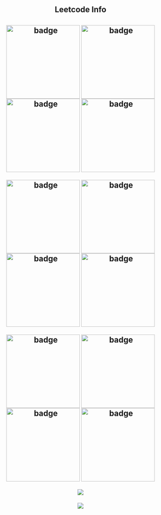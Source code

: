 <div align="center"> 
  
<!--   <h2>🐍 Contributions 🐍</h2>
  <img alt="snake eating my contributions" src="https://raw.githubusercontent.com/salesp07/salesp07/output/github-contribution-grid-snake.svg" />
</div> -->

<h2 align="center">Leetcode Info<h2>  
<p align="center">
  <a href="https://leetcode.com/u/AllenPaul/" target="_blank"><img align="center" src="https://assets.leetcode.com/static_assets/public/images/badges/2024/gif/2024-01.gif" alt="badge" height="200" width="200" /></a>
  <a href="https://leetcode.com/u/AllenPaul/" target="_blank"><img align="center" src="https://assets.leetcode.com/static_assets/public/images/badges/2024/gif/2024-02.gif" alt="badge" height="200" width="200" /></a>
  <a href="https://leetcode.com/u/AllenPaul/" target="_blank"><img align="center" src="https://assets.leetcode.com/static_assets/public/images/badges/2024/gif/2024-03.gif" alt="badge" height="200" width="200" /></a>
  <a href="https://leetcode.com/u/AllenPaul/" target="_blank"><img align="center" src="https://assets.leetcode.com/static_assets/public/images/badges/2024/gif/2024-04.gif" alt="badge" height="200" width="200" /></a>
</p>
  <p align="center">
  <a href="https://leetcode.com/u/AllenPaul/"><img align="center" src="https://assets.leetcode.com/static_assets/public/images/badges/2024/gif/2024-05.gif" alt="badge" height="200" width="200" /></a>
  <a href="https://leetcode.com/u/AllenPaul/" target="_blank"><img align="center" src="https://assets.leetcode.com/static_assets/public/images/badges/2024/gif/2024-06.gif" alt="badge" height="200" width="200" /></a>
  <a href="https://leetcode.com/u/AllenPaul/" target="_blank"><img align="center" src="https://assets.leetcode.com/static_assets/public/images/badges/2024/gif/2024-07.gif" alt="badge" height="200" width="200" /></a>
  <a href="https://leetcode.com/u/AllenPaul/" target="_blank"><img align="center" src="https://assets.leetcode.com/static_assets/public/images/badges/2024/gif/2024-08.gif" alt="badge" height="200" width="200" /></a>
</p>
   <p align="center">
  <a href="https://leetcode.com/u/AllenPaul/"><img align="center" src="https://assets.leetcode.com/static_assets/marketing/2024-50.gif" alt="badge" height="200" width="200" /></a>
  <a href="https://leetcode.com/u/AllenPaul/" target="_blank"><img align="center" src="https://assets.leetcode.com/static_assets/marketing/2024-100-new.gif" alt="badge" height="200" width="200" /></a>
  <a href="https://leetcode.com/u/AllenPaul/" target="_blank"><img align="center" src="https://assets.leetcode.com/static_assets/marketing/2024-200.gif" alt="badge" height="200" width="200" /></a>
  <a href="https://leetcode.com/u/AllenPaul/" target="_blank"><img align="center" src="https://assets.leetcode.com/static_assets/others/Introduction_to_Pandas.gif" alt="badge" height="200" width="200" /></a>
</p>
<p align="center">
  <img align=top flex-grow=1 src="https://leetcard.jacoblin.cool/AllenPaul?theme=unicorn"/>
</p>
<p align="center">
  <img  align=top flex-grow=1 src="https://leetcard.jacoblin.cool/AllenPaul?ext=contest"/>  
</p>
<br/>
